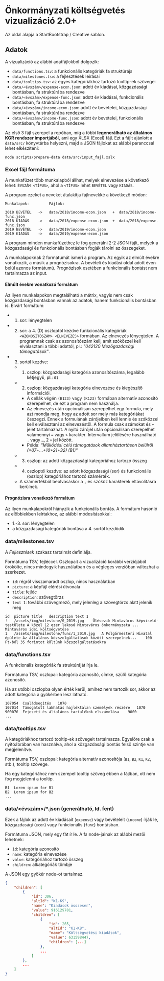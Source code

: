 # Önkormányzati költségvetés vizualizáció 2.0+

Az oldal alapja a StartBootstrap / Creative sablon.



## Adatok

A vizualizáció az alábbi adatfájlokból dolgozik:

- `data/functions.tsv`: a funkcionális kategóriák fa struktúrája
- `data/milestones.tsv`: a fejlesztések leírásai
- `data/tooltips.tsv`: az egyes kategóriákhoz tartozó tooltip-ek szövegei
- `data/<évszám>/expense-econ.json`: adott év kiadásai, közgazdasági bontásban, fa struktúrába rendezve
- `data/<évszám>/expense-func.json`: adott év kiadásai, funkcionális bontásban, fa struktúrába rendezve
- `data/<évszám>/income-econ.json`: adott év bevételei, közgazdasági bontásban, fa struktúrába rendezve
- `data/<évszám>/income-func.json`: adott év bevételei, funkcionális bontásban, fa struktúrába rendezve

Az első 3 fájl szerepel a repóban, míg a többi **legenerálható az általános KGR rendszer importjából,** ami egy XLSX (Excel) fájl. Ezt a fájlt ajánlott a `data/src/` könyvtárba helyezni, majd a JSON fájlokat az alábbi paranccsal lehet elkészíteni:

```
node scripts/prepare-data data/src/input_fajl.xslx
```



### Excel fájl formátuma

A munkafüzet több munkalapból állhat, melyek elnevezése a következő lehet: `ÉVSZÁM <TÍPUS>`, ahol a `<TÍPUS>` lehet `BEVÉTEL` vagy `KIADÁS`.

A program ezeket a neveket átalakítja fájlnevekké a következő módon:

```
Munkalapok:         Fájlok:

2018 BEVÉTEL   ->   data/2018/income-econ.json   +  data/2018/income-func.json
2018 KIADÁS    ->   data/2018/expense-econ.json  +  data/2018/expense-func.json
2019 BEVÉTEL   ->   data/2019/income-econ.json
2019 KIADÁS    ->   data/2019/expense-econ.json
```

A program minden munkafüzethez le fog generálni 2-2 JSON fájlt, melyek a közgazdasági és funkcionális bontásban fogják tárolni az összegeket.

A munkalapoknak 2 formátumát ismeri a program. Az egyik az elmúlt évekre vonatkozik, a másik a prognózisokra. A bevételi és kiadási oldal adott éven belül azonos formátumú. Prognózisok esetében a funkcionális bontást nem tartalmazza az input.



#### Elmúlt évekre vonatkozó formátum

Az ilyen munkalapokon megtalálható a mátrix, vagyis nem csak közgazdasági bontásban vannak az adatok, hanem funkcionális bontásban is. Elvárt formátum:

- 1. sor: lényegtelen
- 2. sor: a 4. (D) oszloptól kezdve funkcionális kategóriák `<AZONOSÍTÓSZÁM> <ELNEVEZÉS>` formában. Az elnevezés lényegtelen. A programnak csak az azonosítószám kell, amit szóközzel kell elválasztani a többi adattól, pl.: *"042120 Mezőgazdasági támogatások"*.
- 3. sortól kezdve:
	- 1. oszlop: közgazdasági kategória azonosítószáma, legalább kétjegyű, pl.: `01`
	- 2. oszlop: közgazdasági kategória elnevezése és kiegészítő információi.
		- A cellák végén `(B123)` vagy `(K123)` formában alternatív azonosító szerepelhet, de ezt a program nem használja.
		- Az elnevezés után opcionálisan szerepelhet egy formula, mely azt mondja meg, hogy az adott sor mely más kategóriákat összegzi. Ennek a formulának zárójelben kell lennie és szóközzel kell elválasztani az elnevezéstől. A formula csak számokat és `+` jelet tartalmazhat. A nyitó zárójel után opcionálisan szerepelhet valamennyi `=` vagy `>` karakter. Intervallum jelölésére használható `.` vagy `…`, 2 `+` jel között.
		- Példa: *"Működési célú támogatások államháztartáson belülről (=07+...+10+21+32) (B1)"*
	- 3. oszlop: az adott közgazdasági kategóriához tartozó összeg
	- 4. oszloptól kezdve: az adott közgazdasági (sor) és funkcionális (oszlop) kategóriához tartozó számérték.
	- A számértékből beolvasáskor a `,` és szóköz karakterek eltávolításra kerülnek.



#### Prognózisra vonatkozó formátum

Az ilyen munkalapokról hiányzik a funkcionális bontás. A formátum hasonló az előbbiekben leírtakhoz, az alábbi módosításokkal:

- 1.-3. sor: lényegtelen
- a közgazdasági kategóriák bontása a 4. sortól kezdődik



### data/milestones.tsv

A *Fejlesztések* szakasz tartalmát definiálja.

Formátuma TSV, fejléccel. Oszlopait a vizualizáció korábbi verziójából örökölte, nincs mindegyik használatban és a végleges verzióban változhat a szerkezet.

- `id`: régről visszamaradt oszlop, nincs használatban
- `picture`: a képfájl elérési útvonala
- `title`: fejléc
- `description`: szövegtörzs
- `text 1`: további szövegmező, mely jelenleg a szövegtörzs alatt jelenik meg

```tsv
id	picture	title	description	text 1
!	/assets/img/milestone/0_2019.jpg	Ülésezik Mintaváros képviselő-testülete	A közel 12 ezer lakosú Mintaváros önkormányzata ...	Mintaváros idei költségvetése
1	/assets/img/milestone/func/1_2019.jpg	A Polgármesteri Hivatal épülete	Az általános közszolgáltatások között szerepelnek...	100 Ft-ból 35 forintot költünk közszolgáltatásokra
```



### data/functions.tsv

A funkcionális kategóriák fa struktúráját írja le.

Formátuma TSV, oszlopai: kategória azonosító, címke, szülő kategória azonosító.

Ha az utóbbi oszlopba olyan érték kerül, amihez nem tartozik sor, akkor az adott kategória a gyökérben lesz látható.

```tsv
107054	Családsegítés	1070
107014	Támogatott lakhatás hajléktalan személyek részére	1070
900070	Fejezeti és általános tartalékok elszámolása	9000
...
```



### data/tooltips.tsv

A kategóriákhoz tartozó tooltip-ek szövegeit tartalmazza. Egyelőre csak a nyitóábrában van használva, ahol a közgazdasági bontás felső szintje van megjelenítve.

Formátuma TSV, oszlopai: kategória alternatív azonosítója (`B1`, `B2`, `K1`, `K2`, stb.), tooltip szövege.

Ha egy kategóriához nem szerepel tooltip szöveg ebben a fájlban, ott nem fog megjelenni a tooltip.

```tsv
B1	Lorem ipsum for B1
B2	Lorem ipsum for B2
...
```



### data/<évszám>/*.json (generálható, ld. fent)

Ezek a fájlok az adott év kiadásait (`expense`) vagy bevételeit (`income`) írják le, közgazdasági (`econ`) vagy funkcionális (`func`) bontásban.

Formátuma JSON, mely egy fát ír le. A fa node-jainak az alábbi mezői lehetnek:

- `id`: kategória azonosító
- `name`: kategória elnevezése
- `value`: kategóriához tartozó összeg
- `children`: alkategóriák tömbje

A JSON egy gyökér node-ot tartalmaz.

```json
{
	"children": [
		{
			"id": 306,
			"altId": "K1-K9",
			"name": "Kiadások összesen",
			"value": 916129781,
			"children": [
				{
					"id": 265,
					"altId": "K1-K8",
					"name": "Költségvetési kiadások",
					"value": 631598447,
					"children": [...]
				},
				...
			]
		},
		...
	]
}
```
